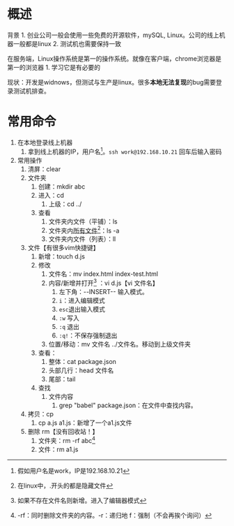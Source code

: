 # 概述
背景
	1. 创业公司一般会使用一些免费的开源软件，mySQL, Linux。公司的线上机器一般都是linux
	2. 测试机也需要保持一致

在服务端，Linux操作系统是第一的操作系统。就像在客户端，chrome浏览器是第一的浏览器
	1. 学习它是有必要的

现状：开发是widnows，但测试与生产是linux。很多**本地无法复现**的bug需要登录测试机排查。
# 常用命令
1. 在本地登录线上机器
	1. 拿到线上机器的IP，用户名[^1]。`ssh work@192.168.10.21` 回车后输入密码
2. 常用操作
	1. 清屏：clear
	2. 文件夹
		1. 创建：mkdir abc
		2. 进入：cd
			1. 上级：cd ../
		3. 查看
			1. 文件夹内文件（平铺）：ls
			2. 文件夹内<u>所有文件</u>[^2]：ls -a
			3. 文件夹内文件（列表）：ll
	3. 文件【有很多vim快捷键】
		1. 新增：touch d.js
		2. 修改
			1. 文件名：mv index.html index-test.html
			2. 内容/新增并打开[^4] ：vi d.js【vi 文件名】
				1. 左下角：--INSERT-- 输入模式。
				2. `i`：进入编辑模式
				3. `esc`退出输入模式
				4. `:w`   写入
				5. `:q`   退出
				6. `:q!`：不保存强制退出
			3. 位置/移动：mv 文件名 ../文件名。移动到上级文件夹
		3. 查看：
			1. 整体：cat package.json
			2. 头部几行：head 文件名
			3. 尾部：tail
		4. 查找
			1. 文件内容
				1. grep "babel" package.json：在文件中查找内容。
	4. 拷贝：cp
		1. cp a.js a1.js：新增了一个a1.js文件
	5. 删除 rm【没有回收站！】
		1. 文件夹：rm -rf abc[^3] 
		2. 文件：rm a1.js

[^1]: 假如用户名是work，IP是192.168.10.21
[^2]: 在linux中，.开头的都是隐藏文件
[^3]: -rf：同时删除文件夹的内容。-r：递归地  f：强制（不会再挨个询问）
[^4]: 如果不存在文件名则新增。进入了编辑器模式